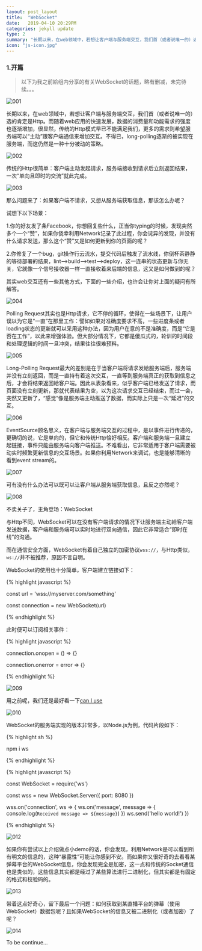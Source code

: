 ```yaml
---
layout: post_layout
title:  "WebSocket"
date:   2019-04-10 20:29PM
categories: jekyll update
type: 2
summary: "长期以来，在web领域中，若想让客户端与服务端交互，我们首（或者说唯一的）选的肯定是Http。而随着web应用的快速发展，数据的消费量和功能需求的强度也逐渐增加，很显然，传统的Http模式早已不能满足我们..."
icon: "js-icon.jpg"
---
```


### 1.开篇

> 以下为我之前給组内分享的有关WebSocket的话题，略有删减，未完待续。。。

![001](/../img/websocket/websocket.001.jpeg)

长期以来，在web领域中，若想让客户端与服务端交互，我们首（或者说唯一的）选的肯定是Http。而随着web应用的快速发展，数据的消费量和功能需求的强度也逐渐增加，很显然，传统的Http模式早已不能满足我们，更多的需求则希望服务端可以“主动”跟客户端通信来增加交互。不得已，long-polling逐渐的被实现在服务端，而这仍然是一种十分被动的策略。

![002](/../img/websocket/websocket.002.jpeg)

传统的Http很简单：客户端主动发起请求，服务端接收到请求后立刻返回结果，一次“单向且即时的交流”就此完成。

![003](/../img/websocket/websocket.003.jpeg)

那么问题来了：如果客户端不请求，又想从服务端获取信息，那该怎么办呢？

试想下以下场景：

1.你的好友发了条Facebook，你想回复些什么，正当你typing的时候，发现突然多个一个“赞”，如果你侥幸利用Network记录了此过程，你会诧异的发现，并没有什么请求发送，那么这个“赞”又是如何更新到你的页面的呢？

2.你修复了一个bug，git操作行云流水，提交代码后触发了流水线，你倒杯茶静静的等待部署的结果，lint-->build-->test-->deploy，这一连串的状态更新与你无关，它就像一个信号接收器一样一直接收着来后端的信息，这又是如何做到的呢？

其实web交互还有一些其他方式，下面的一些介绍，也许会让你对上面的疑问有所解答。

![004](/../img/websocket/websocket.004.jpeg)

Polling Request其实也是Http请求，它不停的循环，使得在一些场景下，让用户误以为它是“一直”在那里工作：譬如如果对准确度要求不高，一些进度条或者loading状态的更新就可以采用这种办法，因为用户在意的不是准确度，而是“它是否在工作”，以此来增强体验。但大部分情况下，它都是傻瓜式的，轮训的时间段和处理逻辑的时间一旦冲突，结果往往很难预料。

![005](/../img/websocket/websocket.005.jpeg)

Long-Polling Request最大的差别是在于当客户端将请求发給服务端后，服务端并没有立刻返回，而是一直持有着这次交互，一直等到服务端真正的获取到信息之后，才会将结果返回給客户端。因此从表象看来，似乎客户端已经发送了请求，而页面没有立刻更新，那就代表结果为空，以为这次请求交互已经结束，而过一会，突然又更新了，“感觉”像是服务端主动推送了数据，而实际上只是一次“延迟”的交互。

![006](/../img/websocket/websocket.006.jpeg)

EventSource顾名思义，在客户端与服务端交互的过程中，是以事件进行传递的，更确切的说，它是单向的，但它和传统Http恰好相反。客户端和服务端一旦建立起链接，事件只能由服务端向客户端推送。不难看出，它非常适用于客户端需要被动实时频繁更新信息的交互场景。如果你利用Network来调试，也是能够清晰的看到event stream的。

![007](/../img/websocket/websocket.007.jpeg)

可有没有什么办法可以既可以让客户端从服务端获取信息，且反之亦然呢？

![008](/../img/websocket/websocket.008.jpeg)

不卖关子了，主角登场：WebSocket

与Http不同，WebSocket可以在没有客户端请求的情况下让服务端主动給客户端发送数据，客户端和服务端可以实时地进行双向通信，因此它非常适合“即时在线”的沟通。

而在通信安全方面，WebSocket有着自己独立的加密协议`wss://`，与Http类似，`ws://`并不被推荐，原因不言自明。

WebSocket的使用也十分简单，客户端建立链接如下：

{% highlight javascript %}

const url = 'wss://myserver.com/something'

const connection = new WebSocket(url)

{% endhighlight %}

此时便可以订阅相关事件：

{% highlight javascript %}

connection.onopen = () => {}

connection.onerror = error => {}

{% endhighlight %}



![009](/../img/websocket/websocket.009.jpeg)

用之前呢，我们还是最好看一下[can I use](http://www.caniuse.com/)


![010](/../img/websocket/websocket.010.jpeg)

WebSocket的服务端实现的版本非常多，以Node.js为例，代码片段如下：

{% highlight sh %}

npm i ws

{% endhighlight %}

{% highlight javascript %}

const WebSocket = require('ws')

const wss = new WebSocket.Server({ port: 8080 })

wss.on('connection', ws => {
  ws.on('message', message => {
    console.log(`Received message => ${message}`)
  })
  ws.send('hello world!')
})

{% endhighlight %}


![012](/../img/websocket/websocket.012.jpeg)

如果你有尝试以上介绍做点小demo的话，你会发现，利用Network是可以看到所有明文的信息的，这种“暴露性”可能让你感到不安。而如果你又很好奇的去看看某弹幕平台的WebSocket信息，你会发现完全是加密，这一点和传统的Socket通信也是类似的，这些信息其实都是经过了某些算法进行二进制化，但其实都是有固定的格式和校验码的。

![013](/../img/websocket/websocket.013.jpeg)

带着这点好奇心，留下最后一个问题：如何获取到某直播平台的弹幕（使用WebSocket）数据包呢？且如果WebSocket的信息又被二进制化（或者加密）了呢？

![014](/../img/websocket/websocket.014.jpeg)

To be continue...
